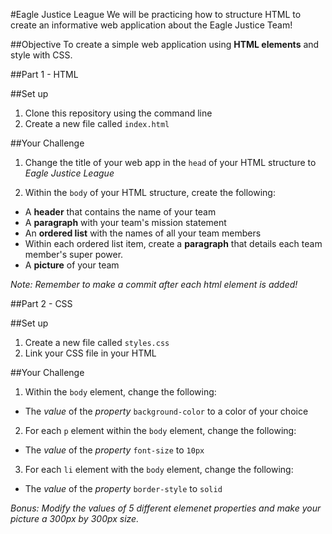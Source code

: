 #Eagle Justice League
We will be practicing how to structure HTML to create an informative web application about the Eagle Justice Team!


##Objective
To create a simple web application using **HTML elements** and style with CSS.


##Part 1 - HTML
>
##Set up
1. Clone this repository using the command line
2. Create a new file called `index.html`
>
##Your Challenge
1. Change the title of your web app in the `head` of your HTML structure to _Eagle Justice League_
>
2. Within the `body` of your HTML structure, create the following:
  + A **header** that contains the name of your team
  + A **paragraph** with your team's mission statement
  + An **ordered list** with the names of all your team members
  + Within each ordered list item, create a **paragraph** that details each team member's super power.
  + A **picture** of your team


_Note: Remember to make a commit after each html element is added!_

##Part 2 - CSS
>
##Set up
1. Create a new file called `styles.css`
2. Link your CSS file in your HTML
>

##Your Challenge
>
1. Within the `body` element, change the following:
  + The _value_ of the _property_ `background-color` to a color of your choice

2. For each `p` element within the `body` element, change the following:
  + The _value_ of the _property_ `font-size` to `10px`

3. For each `li` element with the `body` element, change the following:
  + The _value_ of the _property_ `border-style` to `solid`
>
_Bonus: Modify the values of 5 different elemenet properties and make your picture a 300px by 300px size._

